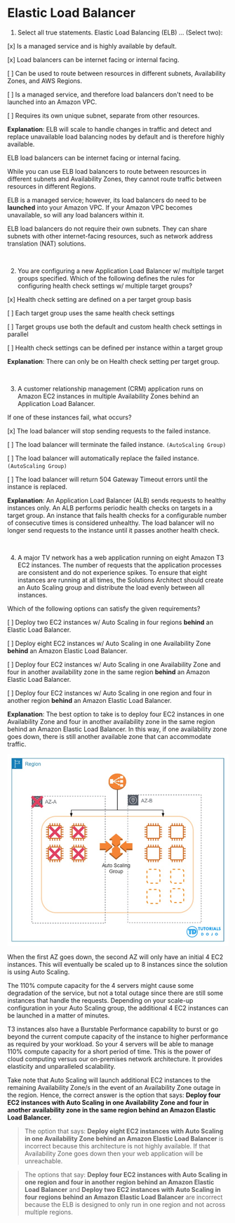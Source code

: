 # Elastic Load Balancer

1. Select all true statements. Elastic Load Balancing (ELB) ... (Select two):

[x] Is a managed service and is highly available by default.

[x] Load balancers can be internet facing or internal facing.

[ ] Can be used to route between resources in different subnets, Availability Zones, and AWS Regions.

[ ] Is a managed service, and therefore load balancers don't need to be launched into an Amazon VPC.

[ ] Requires its own unique subnet, separate from other resources.

**Explanation**: ELB will scale to handle changes in traffic and detect and replace unavailable load balancing nodes by default and is therefore highly available.

ELB load balancers can be internet facing or internal facing.

While you can use ELB load balancers to route between resources in different subnets and Availability Zones, they cannot route traffic between resources in different Regions.

ELB is a managed service; however, its load balancers do need to be **launched** into your Amazon VPC. If your Amazon VPC becomes unavailable, so will any load balancers within it.

ELB load balancers do not require their own subnets. They can share subnets with other internet-facing resources, such as network address translation (NAT) solutions.

<br />

2. You are configuring a new Application Load Balancer w/ multiple target groups specified. Which of the following defines the rules for configuring health check settings w/ multiple target groups?

[x] Health check setting are defined on a per target group basis

[ ] Each target group uses the same health check settings

[ ] Target groups use both the default and custom health check settings in parallel

[ ] Health check settings can be defined per instance within a target group

**Explanation**: There can only be on Health check setting per target group.

<br />

3. A customer relationship management (CRM) application runs on Amazon EC2 instances in multiple Availability Zones behind an Application Load Balancer.

If one of these instances fail, what occurs?

[x] The load balancer will stop sending requests to the failed instance.

[ ] The load balancer will terminate the failed instance. `(AutoScaling Group)`

[ ] The load balancer will automatically replace the failed instance. `(AutoScaling Group)`

[ ] The load balancer will return 504 Gateway Timeout errors until the instance is replaced.

**Explanation**: An Application Load Balancer (ALB) sends requests to healthy instances only. An ALB performs periodic health checks on targets in a target group. An instance that fails health checks for a configurable number of consecutive times is considered unhealthy. The load balancer will no longer send requests to the instance until it passes another health check.

<br />

4. A major TV network has a web application running on eight Amazon T3 EC2 instances. The number of requests that the application processes are consistent and do not experience spikes. To ensure that eight instances are running at all times, the Solutions Architect should create an Auto Scaling group and distribute the load evenly between all instances.

Which of the following options can satisfy the given requirements?

[ ] Deploy two EC2 instances w/ Auto Scaling in four regions **behind** an Elastic Load Balancer.

[ ] Deploy eight EC2 instances w/ Auto Scaling in one Availability Zone **behind** an Amazon Elastic Load Balancer.

[ ] Deploy four EC2 instances w/ Auto Scaling in one Availability Zone and four in another availability zone in the same region **behind** an Amazon Elastic Load Balancer.

[ ] Deploy four EC2 instances w/ Auto Scaling in one region and four in another region **behind** an Amazon Elastic Load Balancer.

**Explanation**: The best option to take is to deploy four EC2 instances in one Availability Zone and four in another availability zone in the same region behind an Amazon Elastic Load Balancer. In this way, if one availability zone goes down, there is still another available zone that can accommodate traffic.

![Fig. 1 ASB + ELB Implementation](../../../img/virtual-private-cloud/elastic-load-balancer/diag02.jpeg)

When the first AZ goes down, the second AZ will only have an initial 4 EC2 instances. This will eventually be scaled up to 8 instances since the solution is using Auto Scaling.

The 110% compute capacity for the 4 servers might cause some degradation of the service, but not a total outage since there are still some instances that handle the requests. Depending on your scale-up configuration in your Auto Scaling group, the additional 4 EC2 instances can be launched in a matter of minutes.

T3 instances also have a Burstable Performance capability to burst or go beyond the current compute capacity of the instance to higher performance as required by your workload. So your 4 servers will be able to manage 110% compute capacity for a short period of time. This is the power of cloud computing versus our on-premises network architecture. It provides elasticity and unparalleled scalability.

Take note that Auto Scaling will launch additional EC2 instances to the remaining Availability Zone/s in the event of an Availability Zone outage in the region. Hence, the correct answer is the option that says: **Deploy four EC2 instances with Auto Scaling in one Availability Zone and four in another availability zone in the same region behind an Amazon Elastic Load Balancer.**

> The option that says: **Deploy eight EC2 instances with Auto Scaling in one Availability Zone behind an Amazon Elastic Load Balancer** is incorrect because this architecture is not highly available. If that Availability Zone goes down then your web application will be unreachable.

> The options that say: **Deploy four EC2 instances with Auto Scaling in one region and four in another region behind an Amazon Elastic Load Balancer** and **Deploy two EC2 instances with Auto Scaling in four regions behind an Amazon Elastic Load Balancer** are incorrect because the ELB is designed to only run in one region and not across multiple regions.

<br />
